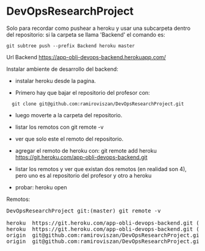 # DevOpsResearchProject

Solo para recordar como pushear a heroku y usar una subcarpeta dentro del repositorio:
si la carpeta se llama 'Backend' el comando es:
```plain
git subtree push --prefix Backend heroku master
```

Url Backend
https://app-obli-devops-backend.herokuapp.com/


Instalar ambiente de desarrollo del backend:
- instalar heroku desde la pagina.

- Primero hay que bajar el repositorio del profesor con:
```plain
  git clone git@github.com:ramiroviszan/DevOpsResearchProject.git
```

- luego moverte a la carpeta del repositorio.

- listar los remotos con 
git remote -v

- ver que solo este el remoto del repositorio.

- agregar el remoto de heroku con:
git remote add heroku https://git.heroku.com/app-obli-devops-backend.git

- listar los remotos y ver que existan dos remotos (en realidad son 4), pero uno es al repositorio del profesor y otro a heroku

- probar:
heroku open

Remotos:
<pre>
DevOpsResearchProject git:(master) git remote -v

heroku  https://git.heroku.com/app-obli-devops-backend.git (fetch)
heroku  https://git.heroku.com/app-obli-devops-backend.git (push)
origin  git@github.com:ramiroviszan/DevOpsResearchProject.git (fetch)
origin  git@github.com:ramiroviszan/DevOpsResearchProject.git (push)
</pre>





